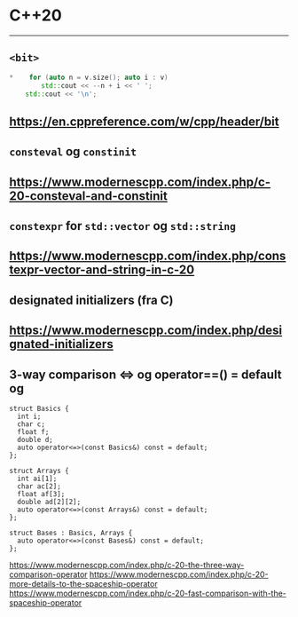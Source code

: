 # C++20
---

## `<bit>`

```cpp
*    for (auto n = v.size(); auto i : v)
        std::cout << --n + i << ' ';
    std::cout << '\n';
```
https://en.cppreference.com/w/cpp/header/bit
---

## `consteval` og `constinit`

https://www.modernescpp.com/index.php/c-20-consteval-and-constinit
----

## `constexpr` for `std::vector` og `std::string`

https://www.modernescpp.com/index.php/constexpr-vector-and-string-in-c-20
----

## designated initializers (fra C)

https://www.modernescpp.com/index.php/designated-initializers
----

## 3-way comparison <=> og operator==() = default og <compare>

```
struct Basics {
  int i;
  char c;
  float f;
  double d;
  auto operator<=>(const Basics&) const = default;
};

struct Arrays {
  int ai[1];
  char ac[2];
  float af[3];
  double ad[2][2];
  auto operator<=>(const Arrays&) const = default;
};

struct Bases : Basics, Arrays {
  auto operator<=>(const Bases&) const = default;
};
```

https://www.modernescpp.com/index.php/c-20-the-three-way-comparison-operator
https://www.modernescpp.com/index.php/c-20-more-details-to-the-spaceship-operator
https://www.modernescpp.com/index.php/c-20-fast-comparison-with-the-spaceship-operator
